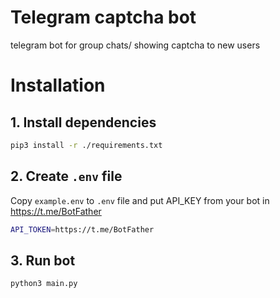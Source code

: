# Telegram captcha bot
telegram bot for group chats/ showing captcha to new users

# Installation

## 1. Install dependencies

```bash
pip3 install -r ./requirements.txt
```

## 2. Create `.env` file

Copy `example.env` to `.env` file and put API_KEY from your bot in https://t.me/BotFather

```bash
API_TOKEN=https://t.me/BotFather
```

## 3. Run bot
```bash
python3 main.py
```